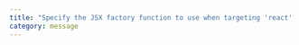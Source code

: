 ```yaml
---
title: "Specify the JSX factory function to use when targeting 'react' JSX emit, e.g. 'React.createElement' or 'h'."
category: message
---
```

